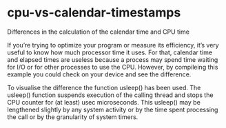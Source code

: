 # cpu-vs-calendar-timestamps
Differences in the calculation of the calendar time and CPU time

If you’re trying to optimize your program or measure its efficiency, it’s very useful to know how much processor time it uses. For that, calendar time and elapsed times are useless because a process may spend time waiting for I/O or for other processes to use the CPU. However, by compileing this example you could check on your device and see the difference. 

To visualise the difference the function usleep() has been used. The usleep() function suspends execution of the calling thread and stops the CPU counter for (at least) usec microseconds. This usleep() may be lengthened slightly by any system activity or by the time spent processing the call or by the granularity of system timers.
